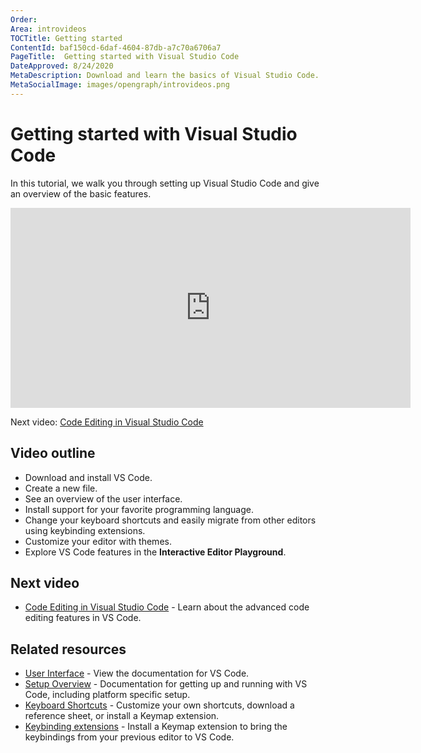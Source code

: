```yaml
---
Order:
Area: introvideos
TOCTitle: Getting started
ContentId: baf150cd-6daf-4604-87db-a7c70a6706a7
PageTitle:  Getting started with Visual Studio Code
DateApproved: 8/24/2020
MetaDescription: Download and learn the basics of Visual Studio Code.
MetaSocialImage: images/opengraph/introvideos.png
---
```

# Getting started with Visual Studio Code

In this tutorial, we walk you through setting up Visual Studio Code and give an overview of the basic features.

<iframe src="https://www.microsoft.com/videoplayer/embed/RWz32O" width="640" height="320" allowFullScreen="true" frameBorder="0"></iframe>

Next video: [Code Editing in Visual Studio Code](/docs/introvideos/codeediting.md)

## Video outline

* Download and install VS Code.
* Create a new file.
* See an overview of the user interface.
* Install support for your favorite programming language.
* Change your keyboard shortcuts and easily migrate from other editors using keybinding extensions.
* Customize your editor with themes.
* Explore VS Code features in the **Interactive Editor Playground**.

## Next video

* [Code Editing in Visual Studio Code](/docs/introvideos/codeediting.md) - Learn about the advanced code editing features in VS Code.

## Related resources

* [User Interface](/docs/getstarted/userinterface.md) - View the documentation for VS Code.
* [Setup Overview](/docs/setup/setup-overview.md) - Documentation for getting up and running with VS Code, including platform specific setup.
* [Keyboard Shortcuts](/docs/getstarted/keybindings.md) - Customize your own shortcuts, download a reference sheet, or install a Keymap extension.
* [Keybinding extensions](https://marketplace.visualstudio.com/search?target=VSCode&category=Keymaps&sortBy=Downloads) - Install a Keymap extension to bring the keybindings from your previous editor to VS Code.
